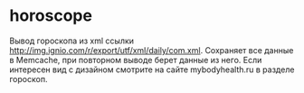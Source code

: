 # horoscope
Вывод гороскопа из xml ссылки http://img.ignio.com/r/export/utf/xml/daily/com.xml. Сохраняет все данные в Memcache,
при повторном выводе берет данные из него. Если интересен вид с дизайном смотрите на сайте mybodyhealth.ru в разделе гороскоп.
